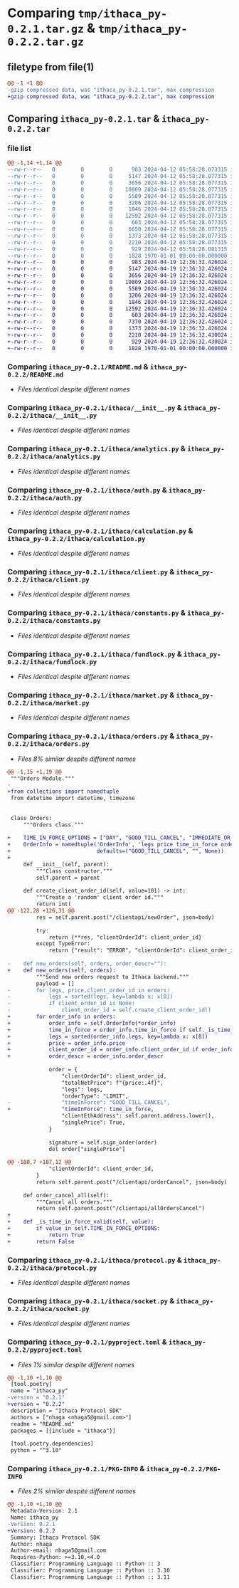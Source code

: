 # Comparing `tmp/ithaca_py-0.2.1.tar.gz` & `tmp/ithaca_py-0.2.2.tar.gz`

## filetype from file(1)

```diff
@@ -1 +1 @@
-gzip compressed data, was "ithaca_py-0.2.1.tar", max compression
+gzip compressed data, was "ithaca_py-0.2.2.tar", max compression
```

## Comparing `ithaca_py-0.2.1.tar` & `ithaca_py-0.2.2.tar`

### file list

```diff
@@ -1,14 +1,14 @@
--rw-r--r--   0        0        0      983 2024-04-12 05:58:28.073315 ithaca_py-0.2.1/README.md
--rw-r--r--   0        0        0     5147 2024-04-12 05:58:28.077315 ithaca_py-0.2.1/ithaca/__init__.py
--rw-r--r--   0        0        0     3656 2024-04-12 05:58:28.077315 ithaca_py-0.2.1/ithaca/analytics.py
--rw-r--r--   0        0        0    10809 2024-04-12 05:58:28.077315 ithaca_py-0.2.1/ithaca/auth.py
--rw-r--r--   0        0        0     5589 2024-04-12 05:58:28.077315 ithaca_py-0.2.1/ithaca/calculation.py
--rw-r--r--   0        0        0     3206 2024-04-12 05:58:28.077315 ithaca_py-0.2.1/ithaca/client.py
--rw-r--r--   0        0        0     1846 2024-04-12 05:58:28.077315 ithaca_py-0.2.1/ithaca/constants.py
--rw-r--r--   0        0        0    12592 2024-04-12 05:58:28.077315 ithaca_py-0.2.1/ithaca/fundlock.py
--rw-r--r--   0        0        0      603 2024-04-12 05:58:28.077315 ithaca_py-0.2.1/ithaca/market.py
--rw-r--r--   0        0        0     6650 2024-04-12 05:58:28.077315 ithaca_py-0.2.1/ithaca/orders.py
--rw-r--r--   0        0        0     1373 2024-04-12 05:58:28.077315 ithaca_py-0.2.1/ithaca/protocol.py
--rw-r--r--   0        0        0     2210 2024-04-12 05:58:28.077315 ithaca_py-0.2.1/ithaca/socket.py
--rw-r--r--   0        0        0      929 2024-04-12 05:58:28.081315 ithaca_py-0.2.1/pyproject.toml
--rw-r--r--   0        0        0     1828 1970-01-01 00:00:00.000000 ithaca_py-0.2.1/PKG-INFO
+-rw-r--r--   0        0        0      983 2024-04-19 12:36:32.426024 ithaca_py-0.2.2/README.md
+-rw-r--r--   0        0        0     5147 2024-04-19 12:36:32.426024 ithaca_py-0.2.2/ithaca/__init__.py
+-rw-r--r--   0        0        0     3656 2024-04-19 12:36:32.426024 ithaca_py-0.2.2/ithaca/analytics.py
+-rw-r--r--   0        0        0    10809 2024-04-19 12:36:32.426024 ithaca_py-0.2.2/ithaca/auth.py
+-rw-r--r--   0        0        0     5589 2024-04-19 12:36:32.426024 ithaca_py-0.2.2/ithaca/calculation.py
+-rw-r--r--   0        0        0     3206 2024-04-19 12:36:32.426024 ithaca_py-0.2.2/ithaca/client.py
+-rw-r--r--   0        0        0     1846 2024-04-19 12:36:32.426024 ithaca_py-0.2.2/ithaca/constants.py
+-rw-r--r--   0        0        0    12592 2024-04-19 12:36:32.426024 ithaca_py-0.2.2/ithaca/fundlock.py
+-rw-r--r--   0        0        0      603 2024-04-19 12:36:32.426024 ithaca_py-0.2.2/ithaca/market.py
+-rw-r--r--   0        0        0     7370 2024-04-19 12:36:32.426024 ithaca_py-0.2.2/ithaca/orders.py
+-rw-r--r--   0        0        0     1373 2024-04-19 12:36:32.426024 ithaca_py-0.2.2/ithaca/protocol.py
+-rw-r--r--   0        0        0     2210 2024-04-19 12:36:32.430024 ithaca_py-0.2.2/ithaca/socket.py
+-rw-r--r--   0        0        0      929 2024-04-19 12:36:32.430024 ithaca_py-0.2.2/pyproject.toml
+-rw-r--r--   0        0        0     1828 1970-01-01 00:00:00.000000 ithaca_py-0.2.2/PKG-INFO
```

### Comparing `ithaca_py-0.2.1/README.md` & `ithaca_py-0.2.2/README.md`

 * *Files identical despite different names*

### Comparing `ithaca_py-0.2.1/ithaca/__init__.py` & `ithaca_py-0.2.2/ithaca/__init__.py`

 * *Files identical despite different names*

### Comparing `ithaca_py-0.2.1/ithaca/analytics.py` & `ithaca_py-0.2.2/ithaca/analytics.py`

 * *Files identical despite different names*

### Comparing `ithaca_py-0.2.1/ithaca/auth.py` & `ithaca_py-0.2.2/ithaca/auth.py`

 * *Files identical despite different names*

### Comparing `ithaca_py-0.2.1/ithaca/calculation.py` & `ithaca_py-0.2.2/ithaca/calculation.py`

 * *Files identical despite different names*

### Comparing `ithaca_py-0.2.1/ithaca/client.py` & `ithaca_py-0.2.2/ithaca/client.py`

 * *Files identical despite different names*

### Comparing `ithaca_py-0.2.1/ithaca/constants.py` & `ithaca_py-0.2.2/ithaca/constants.py`

 * *Files identical despite different names*

### Comparing `ithaca_py-0.2.1/ithaca/fundlock.py` & `ithaca_py-0.2.2/ithaca/fundlock.py`

 * *Files identical despite different names*

### Comparing `ithaca_py-0.2.1/ithaca/market.py` & `ithaca_py-0.2.2/ithaca/market.py`

 * *Files identical despite different names*

### Comparing `ithaca_py-0.2.1/ithaca/orders.py` & `ithaca_py-0.2.2/ithaca/orders.py`

 * *Files 8% similar despite different names*

```diff
@@ -1,15 +1,19 @@
 """Orders Module."""
-
+from collections import namedtuple
 from datetime import datetime, timezone
 
 
 class Orders:
     """Orders class."""
 
+    TIME_IN_FORCE_OPTIONS = ["DAY", "GOOD_TILL_CANCEL", "IMMEDIATE_OR_CANCEL", "GOOD_TILL_DATE", "AT_AUCTION_ONLY"]
+    OrderInfo = namedtuple('OrderInfo', 'legs price time_in_force order_descr client_order_id',
+                           defaults=("GOOD_TILL_CANCEL", "", None))
+
     def __init__(self, parent):
         """Class constructor."""
         self.parent = parent
 
     def create_client_order_id(self, value=101) -> int:
         """Create a 'random' client order id."""
         return int(
@@ -122,28 +126,31 @@
         res = self.parent.post("/clientapi/newOrder", json=body)
 
         try:
             return {**res, "clientOrderId": client_order_id}
         except TypeError:
             return {"result": "ERROR", "clientOrderId": client_order_id}
 
-    def new_orders(self, orders, order_descr=""):
+    def new_orders(self, orders):
         """Send new orders request to Ithaca backend."""
         payload = []
-        for legs, price,client_order_id in orders:
-            legs = sorted(legs, key=lambda x: x[0])
-            if client_order_id is None:
-                client_order_id = self.create_client_order_id()
+        for order_info in orders:
+            order_info = self.OrderInfo(*order_info)
+            time_in_force = order_info.time_in_force if self._is_time_in_force_valid(order_info.time_in_force) else "GOOD_TILL_CANCEL"
+            legs = sorted(order_info.legs, key=lambda x: x[0])
+            price = order_info.price
+            client_order_id = order_info.client_order_id if order_info.client_order_id else self.create_client_order_id()
+            order_descr = order_info.order_descr
 
             order = {
                 "clientOrderId": client_order_id,
                 "totalNetPrice": f"{price:.4f}",
                 "legs": legs,
                 "orderType": "LIMIT",
-                "timeInForce": "GOOD_TILL_CANCEL",
+                "timeInForce": time_in_force,
                 "clientEthAddress": self.parent.address.lower(),
                 "singlePrice": True,
             }
 
             signature = self.sign_order(order)
             del order["singlePrice"]
 
@@ -180,7 +187,12 @@
             "clientOrderId": client_order_id,
         }
         return self.parent.post("/clientapi/orderCancel", json=body)
 
     def order_cancel_all(self):
         """Cancel all orders."""
         return self.parent.post("/clientapi/allOrdersCancel")
+
+    def _is_time_in_force_valid(self, value):
+        if value in self.TIME_IN_FORCE_OPTIONS:
+            return True
+        return False
```

### Comparing `ithaca_py-0.2.1/ithaca/protocol.py` & `ithaca_py-0.2.2/ithaca/protocol.py`

 * *Files identical despite different names*

### Comparing `ithaca_py-0.2.1/ithaca/socket.py` & `ithaca_py-0.2.2/ithaca/socket.py`

 * *Files identical despite different names*

### Comparing `ithaca_py-0.2.1/pyproject.toml` & `ithaca_py-0.2.2/pyproject.toml`

 * *Files 1% similar despite different names*

```diff
@@ -1,10 +1,10 @@
 [tool.poetry]
 name = "ithaca_py"
-version = "0.2.1"
+version = "0.2.2"
 description = "Ithaca Protocol SDK"
 authors = ["nhaga <nhaga5@gmail.com>"]
 readme = "README.md"
 packages = [{include = "ithaca"}]
 
 [tool.poetry.dependencies]
 python = "^3.10"
```

### Comparing `ithaca_py-0.2.1/PKG-INFO` & `ithaca_py-0.2.2/PKG-INFO`

 * *Files 2% similar despite different names*

```diff
@@ -1,10 +1,10 @@
 Metadata-Version: 2.1
 Name: ithaca_py
-Version: 0.2.1
+Version: 0.2.2
 Summary: Ithaca Protocol SDK
 Author: nhaga
 Author-email: nhaga5@gmail.com
 Requires-Python: >=3.10,<4.0
 Classifier: Programming Language :: Python :: 3
 Classifier: Programming Language :: Python :: 3.10
 Classifier: Programming Language :: Python :: 3.11
```

